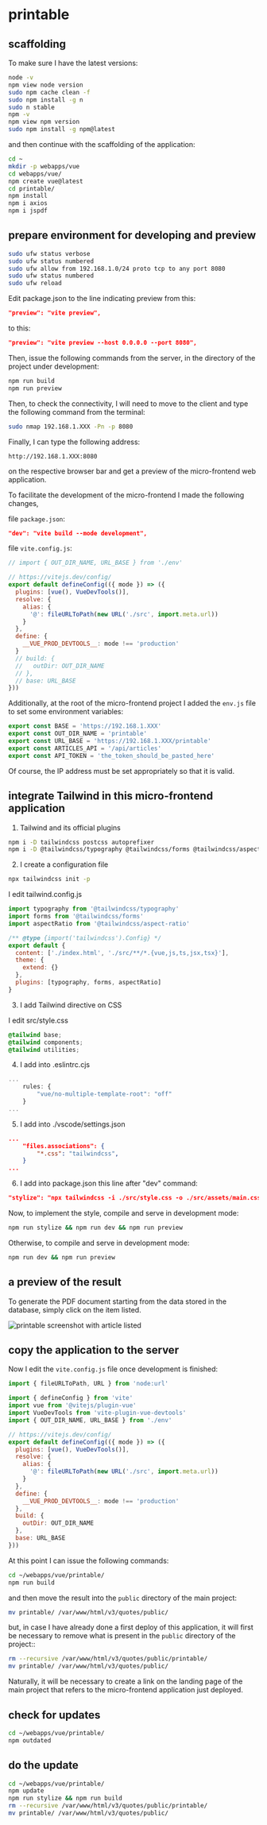 # printable

## scaffolding

To make sure I have the latest versions:

```bash
node -v
npm view node version
sudo npm cache clean -f
sudo npm install -g n
sudo n stable
npm -v
npm view npm version
sudo npm install -g npm@latest
```

and then continue with the scaffolding of the application:

```sh
cd ~
mkdir -p webapps/vue
cd webapps/vue/
npm create vue@latest
cd printable/
npm install
npm i axios
npm i jspdf
```

## prepare environment for developing and preview

```sh
sudo ufw status verbose
sudo ufw status numbered
sudo ufw allow from 192.168.1.0/24 proto tcp to any port 8080
sudo ufw status numbered
sudo ufw reload
```

Edit package.json to the line indicating preview from this:

```json
"preview": "vite preview",
```

to this:

```json
"preview": "vite preview --host 0.0.0.0 --port 8080",
```

Then, issue the following commands from the server, in the directory of the project under development:

```sh
npm run build
npm run preview
```

Then, to check the connectivity, I will need to move to the client and type the following command from the terminal:

```sh
sudo nmap 192.168.1.XXX -Pn -p 8080
```

Finally, I can type the following address:

```text
http://192.168.1.XXX:8080
```

on the respective browser bar and get a preview of the micro-frontend web application.

To facilitate the development of the micro-frontend I made the following changes,

file `package.json`:

```json
"dev": "vite build --mode development",
```

file `vite.config.js`:

```js
// import { OUT_DIR_NAME, URL_BASE } from './env'

// https://vitejs.dev/config/
export default defineConfig(({ mode }) => ({
  plugins: [vue(), VueDevTools()],
  resolve: {
    alias: {
      '@': fileURLToPath(new URL('./src', import.meta.url))
    }
  },
  define: {
    __VUE_PROD_DEVTOOLS__: mode !== 'production'
  }
  // build: {
  //   outDir: OUT_DIR_NAME
  // },
  // base: URL_BASE
}))
```

Additionally, at the root of the micro-frontend project I added the `env.js` file to set some environment variables:

```js
export const BASE = 'https://192.168.1.XXX'
export const OUT_DIR_NAME = 'printable'
export const URL_BASE = 'https://192.168.1.XXX/printable'
export const ARTICLES_API = '/api/articles'
export const API_TOKEN = 'the_token_should_be_pasted_here'
```

Of course, the IP address must be set appropriately so that it is valid.

## integrate Tailwind in this micro-frontend application

1. Tailwind and its official plugins

```sh
npm i -D tailwindcss postcss autoprefixer
npm i -D @tailwindcss/typography @tailwindcss/forms @tailwindcss/aspect-ratio
```

2. I create a configuration file

```sh
npx tailwindcss init -p
```

I edit tailwind.config.js

```js
import typography from '@tailwindcss/typography'
import forms from '@tailwindcss/forms'
import aspectRatio from '@tailwindcss/aspect-ratio'

/** @type {import('tailwindcss').Config} */
export default {
  content: ['./index.html', './src/**/*.{vue,js,ts,jsx,tsx}'],
  theme: {
    extend: {}
  },
  plugins: [typography, forms, aspectRatio]
}
```

3. I add Tailwind directive on CSS

I edit src/style.css

```css
@tailwind base;
@tailwind components;
@tailwind utilities;
```

4. I add into .eslintrc.cjs

```js
...
    rules: {
        "vue/no-multiple-template-root": "off"
    }
...
```

5. I add into ./vscode/settings.json

```json
...
    "files.associations": {
        "*.css": "tailwindcss",
    }
...
```

6. I add into package.json this line after "dev" command:

```json
"stylize": "npx tailwindcss -i ./src/style.css -o ./src/assets/main.css",
```

Now, to implement the style, compile and serve in development mode:

```sh
npm run stylize && npm run dev && npm run preview
```

Otherwise, to compile and serve in development mode:

```sh
npm run dev && npm run preview
```

## a preview of the result

To generate the PDF document starting from the data stored in the database, simply click on the item listed.

![printable screenshot with article listed](screenshots/quotes_printable.png)

## copy the application to the server

Now I edit the `vite.config.js` file once development is finished:

```js
import { fileURLToPath, URL } from 'node:url'

import { defineConfig } from 'vite'
import vue from '@vitejs/plugin-vue'
import VueDevTools from 'vite-plugin-vue-devtools'
import { OUT_DIR_NAME, URL_BASE } from './env'

// https://vitejs.dev/config/
export default defineConfig(({ mode }) => ({
  plugins: [vue(), VueDevTools()],
  resolve: {
    alias: {
      '@': fileURLToPath(new URL('./src', import.meta.url))
    }
  },
  define: {
    __VUE_PROD_DEVTOOLS__: mode !== 'production'
  },
  build: {
    outDir: OUT_DIR_NAME
  },
  base: URL_BASE
}))
```

At this point I can issue the following commands:

```sh
cd ~/webapps/vue/printable/
npm run build
```

and then move the result into the `public` directory of the main project:

```sh
mv printable/ /var/www/html/v3/quotes/public/
```

but, in case I have already done a first deploy of this application, it will first be necessary to remove what is present in the `public` directory of the project::

```sh
rm --recursive /var/www/html/v3/quotes/public/printable/
mv printable/ /var/www/html/v3/quotes/public/
```

Naturally, it will be necessary to create a link on the landing page of the main project that refers to the micro-frontend application just deployed.

## check for updates

```sh
cd ~/webapps/vue/printable/
npm outdated
```

## do the update

```sh
cd ~/webapps/vue/printable/
npm update
npm run stylize && npm run build
rm --recursive /var/www/html/v3/quotes/public/printable/
mv printable/ /var/www/html/v3/quotes/public/
```
